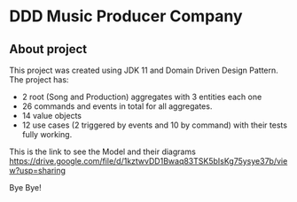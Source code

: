 # DDD Music Producer Company

## About project
This project was created using JDK 11 and Domain Driven Design Pattern.  
The project has:
- 2 root (Song and Production) aggregates with 3 entities each one
- 26 commands and events in total for all aggregates.
- 14 value objects
- 12 use cases (2 triggered by events and 10 by command) with their tests fully working.  

This is the link to see the Model and their diagrams  
https://drive.google.com/file/d/1kztwvDD1Bwaq83TSK5bIsKg75ysye37b/view?usp=sharing  

Bye Bye!

